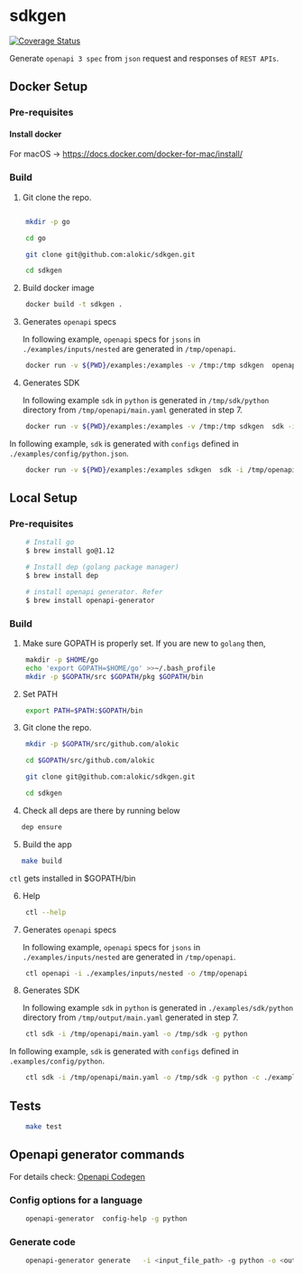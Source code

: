 # sdkgen

[![Coverage Status](https://coveralls.io/repos/github/alokic/sdkgen/badge.svg?t=4uMFW5)](https://coveralls.io/github/alokic/sdkgen)

Generate `openapi 3 spec` from `json` request and responses of `REST APIs`.

## Docker Setup

### Pre-requisites

#### Install docker

For macOS -> https://docs.docker.com/docker-for-mac/install/

### Build

1. Git clone the repo.

```bash

    mkdir -p go

    cd go

    git clone git@github.com:alokic/sdkgen.git

    cd sdkgen
```

2. Build docker image

```bash
    docker build -t sdkgen .
```

3. Generates `openapi` specs

   In following example, `openapi` specs for `jsons` in `./examples/inputs/nested` are generated in `/tmp/openapi`.

```bash
    docker run -v ${PWD}/examples:/examples -v /tmp:/tmp sdkgen  openapi -i /examples/inputs/nested -o /tmp/openapi
```

4. Generates SDK

   In following example `sdk` in `python` is generated in `/tmp/sdk/python` directory from `/tmp/openapi/main.yaml` generated in step 7.

```bash
    docker run -v ${PWD}/examples:/examples -v /tmp:/tmp sdkgen  sdk -i /tmp/openapi/main.yaml -o /tmp/sdk -g python
```

   In following example, `sdk` is generated with `configs` defined in `./examples/config/python.json`.

```bash
    docker run -v ${PWD}/examples:/examples sdkgen  sdk -i /tmp/openapi/main.yaml -o /tmp/sdk -g python -c /examples/config/python.json
```

## Local Setup

### Pre-requisites

```bash
    # Install go
    $ brew install go@1.12

    # Install dep (golang package manager)
    $ brew install dep

    # install openapi generator. Refer
    $ brew install openapi-generator
```

### Build

1. Make sure GOPATH is properly set.
If you are new to `golang` then,

```bash
    makdir -p $HOME/go 
    echo 'export GOPATH=$HOME/go' >>~/.bash_profile
    mkdir -p $GOPATH/src $GOPATH/pkg $GOPATH/bin
```

2. Set PATH

```bash
    export PATH=$PATH:$GOPATH/bin
```

3. Git clone the repo.

```bash
    mkdir -p $GOPATH/src/github.com/alokic

    cd $GOPATH/src/github.com/alokic

    git clone git@github.com:alokic/sdkgen.git

    cd sdkgen
```

4. Check all deps are there by running below

```bash
   dep ensure
```

5. Build the app

```bash
   make build
```

   `ctl` gets installed in $GOPATH/bin

6. Help

```bash
    ctl --help
```

7. Generates `openapi` specs

   In following example, `openapi` specs for `jsons` in `./examples/inputs/nested` are generated in `/tmp/openapi`.

```bash
    ctl openapi -i ./examples/inputs/nested -o /tmp/openapi
```

8. Generates SDK

   In following example `sdk` in `python` is generated in `./examples/sdk/python` directory from `/tmp/output/main.yaml` generated in step 7.

```bash
    ctl sdk -i /tmp/openapi/main.yaml -o /tmp/sdk -g python
```

   In following example, `sdk` is generated with `configs` defined in `.examples/config/python`.

```bash
    ctl sdk -i /tmp/openapi/main.yaml -o /tmp/sdk -g python -c ./examples/config/python.json
```

## Tests

```bash
    make test
```

## Openapi generator commands

For details check: [Openapi Codegen](https://github.com/OpenAPITools/openapi-generator)

### Config options for a language

```bash
    openapi-generator  config-help -g python
```

### Generate code

```bash
    openapi-generator generate   -i <input_file_path> -g python -o <output_folder> --enable-post-process-file
```
